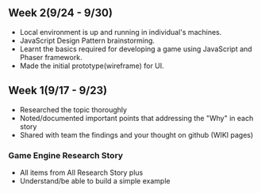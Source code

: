 ## **Week 2(9/24 - 9/30)**
* Local environment is up and running in individual's machines.  
* JavaScript Design Pattern brainstorming.  
* Learnt the basics required for developing a game using JavaScript and Phaser framework.  
* Made the initial prototype(wireframe) for UI.   

## **Week 1(9/17 - 9/23)**

* Researched the topic thoroughly  
* Noted/documented important points that addressing the "Why" in each story  
* Shared with team the findings and your thought on github (WIKI pages)

### Game Engine Research Story

* All items from All Research Story plus  
* Understand/be able to build a simple example  
